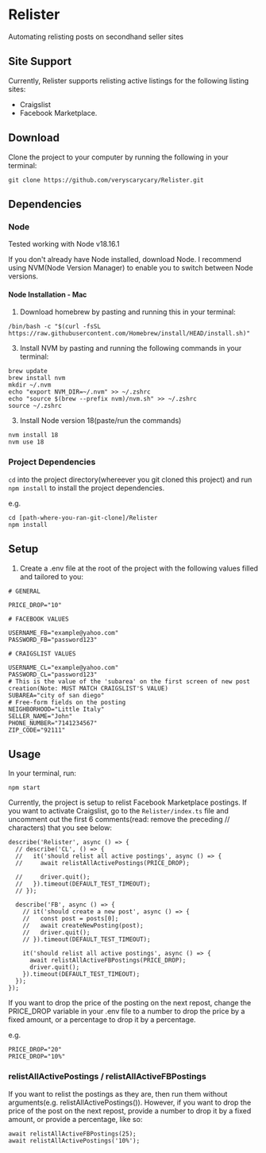 # Relister

Automating relisting posts on secondhand seller sites

## Site Support

Currently, Relister supports relisting active listings for the following listing sites:

- Craigslist
- Facebook Marketplace.

## Download

Clone the project to your computer by running the following in your terminal:
```
git clone https://github.com/veryscarycary/Relister.git
```

## Dependencies
### Node

Tested working with Node v18.16.1

If you don't already have Node installed, download Node. I recommend using NVM(Node Version Manager) to enable you to switch between Node versions.

#### Node Installation - Mac

1. Download homebrew by pasting and running this in your terminal:
```
/bin/bash -c "$(curl -fsSL https://raw.githubusercontent.com/Homebrew/install/HEAD/install.sh)"
```

3. Install NVM by pasting and running the following commands in your terminal: 
```
brew update
brew install nvm
mkdir ~/.nvm
echo "export NVM_DIR=~/.nvm" >> ~/.zshrc
echo "source $(brew --prefix nvm)/nvm.sh" >> ~/.zshrc
source ~/.zshrc
```

3. Install Node version 18(paste/run the commands)
```
nvm install 18
nvm use 18
```

### Project Dependencies

`cd` into the project directory(whereever you git cloned this project) and run `npm install` to install the project dependencies.

e.g.
```
cd [path-where-you-ran-git-clone]/Relister
npm install
```

## Setup

1. Create a .env file at the root of the project with the following values filled and tailored to you:

```
# GENERAL

PRICE_DROP="10"

# FACEBOOK VALUES

USERNAME_FB="example@yahoo.com"
PASSWORD_FB="password123"

# CRAIGSLIST VALUES

USERNAME_CL="example@yahoo.com"
PASSWORD_CL="password123"
# This is the value of the 'subarea' on the first screen of new post creation(Note: MUST MATCH CRAIGSLIST'S VALUE)
SUBAREA="city of san diego"
# Free-form fields on the posting
NEIGHBORHOOD="Little Italy"
SELLER_NAME="John"
PHONE_NUMBER="7141234567"
ZIP_CODE="92111"
```

## Usage

In your terminal, run:

```
npm start
```

Currently, the project is setup to relist Facebook Marketplace postings. If you want to activate Craigslist, go to the `Relister/index.ts` file and uncomment out the first 6 comments(read: remove the preceding // characters) that you see below:

```
describe('Relister', async () => {
  // describe('CL', () => {
  //   it('should relist all active postings', async () => {
  //     await relistAllActivePostings(PRICE_DROP);

  //     driver.quit();
  //   }).timeout(DEFAULT_TEST_TIMEOUT);
  // });

  describe('FB', async () => {
    // it('should create a new post', async () => {
    //   const post = posts[0];
    //   await createNewPosting(post);
    //   driver.quit();
    // }).timeout(DEFAULT_TEST_TIMEOUT);

    it('should relist all active postings', async () => {
      await relistAllActiveFBPostings(PRICE_DROP);
      driver.quit();
    }).timeout(DEFAULT_TEST_TIMEOUT);
  });
});
```

If you want to drop the price of the posting on the next repost, change the PRICE_DROP variable in your .env file to a number to drop the price by a fixed amount, or a percentage to drop it by a percentage.

e.g.
```
PRICE_DROP="20"
PRICE_DROP="10%"
```

### relistAllActivePostings / relistAllActiveFBPostings

If you want to relist the postings as they are, then run them without arguments(e.g. relistAllActivePostings()). However, if you want to drop the price of the post on the next repost, provide a number to drop it by a fixed amount, or provide a percentage, like so:

```
await relistAllActiveFBPostings(25);
await relistAllActivePostings('10%');
```
